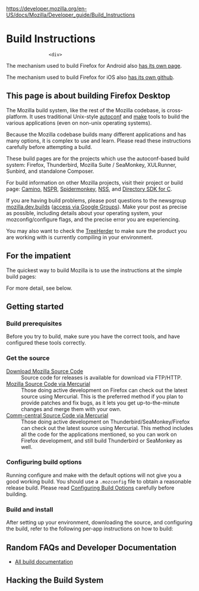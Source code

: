 <a href="https://developer.mozilla.org/en-US/docs/Mozilla/Developer_guide/Build_Instructions">https://developer.mozilla.org/en-US/docs/Mozilla/Developer_guide/Build_Instructions</a><div id="articleHeader"><h1>Build Instructions</h1></div>
  
  
  

      
      

    
      
        

          
          

            
            

              

              
              

              

              
              

              
              
                
                  
                    <div>
<p>The mechanism used to build Firefox for Android also <a href="https://developer.mozilla.org/en-US/docs/Simple_Firefox_for_Android_build" target="_blank">has its own page</a>.</p>

<p>The mechanism used to build Firefox for iOS also <a href="https://github.com/mozilla/firefox-ios" target="_blank">has its own github</a>.</p>
</div>

<h2 id="This_page_is_about_building_Firefox_Desktop"><strong>This page is about building Firefox Desktop</strong></h2>

<p>The Mozilla build system, like the rest of the Mozilla codebase, is cross-platform. It uses traditional Unix-style <a href="http://www.gnu.org/software/autoconf/" target="_blank">autoconf</a> and <a href="http://www.gnu.org/software/make/" target="_blank">make</a> tools to build the various applications (even on non-unix operating systems).</p>

<p>Because the Mozilla codebase builds many different applications and has many options, it is complex to use and learn. Please read these instructions carefully before attempting a build.</p>

<p>These build pages are for the projects which use the autoconf-based build system: Firefox, Thunderbird, Mozilla Suite / SeaMonkey, XULRunner, Sunbird, and standalone Composer.</p>

<p>For build information on other Mozilla projects, visit their project or build page: <a href="http://wiki.caminobrowser.org/Development:Building" target="_blank">Camino</a>, <a href="/en/NSPR_build_instructions" title="en/NSPR_build_instructions" target="_blank">NSPR</a>, <a href="/en-US/SpiderMonkey/Build_Documentation" title="En/SpiderMonkey/Build_Documentation" target="_blank">Spidermonkey</a>, <a href="http://www.mozilla.org/projects/security/pki/nss/" target="_blank">NSS</a>, and <a href="http://wiki.mozilla.org/LDAP_C_SDK" target="_blank">Directory SDK for C</a>.</p>

<p>If you are having build problems, please post questions to the newsgroup <a href="news://news.mozilla.org/mozilla.dev.builds" target="_blank">mozilla.dev.builds</a> (<a href="http://groups.google.com/group/mozilla.dev.builds" target="_blank">access via Google Groups</a>). Make your post as precise as possible, including details about your operating system, your mozconfig/configure flags, and the precise error you are experiencing.</p>

<p>You may also want to check the <a href="https://treeherder.mozilla.org/" target="_blank">TreeHerder</a> to make sure the product you are working with is currently compiling in your environment.</p>

<h2 id="Getting_started">For the impatient</h2>

<p>The quickest way to build Mozilla is to use the instructions at the simple build pages:</p>



<p>For more detail, see below.</p>

<h2 id="Getting_started">Getting started</h2>

<h3 id="Build_prerequisites">Build prerequisites</h3>

<p>Before you try to build, make sure you have the correct tools, and have configured these tools correctly.</p>



<h3 id="Get_the_source">Get the source</h3>

<dl>
 <dt><a href="/en-US/docs/Developer_Guide/Source_Code/Downloading_Source_Archives" title="en/Mozilla_Source_Code_(HTTP//FTP)" target="_blank">Download Mozilla Source Code</a></dt>
 <dd>Source code for releases is available for download via FTP/HTTP.</dd>
 <dt><a href="/en-US/docs/Developer_Guide/Source_Code/Mercurial" title="en/Mozilla_Source_Code_(Mercurial)" target="_blank">Mozilla Source Code via Mercurial</a></dt>
 <dd>Those doing active development on Firefox can check out the latest source using Mercurial. This is the preferred method if you plan to provide patches and fix bugs, as it lets you get up-to-the-minute changes and merge them with your own.</dd>
 <dt><a href="/en-US/docs/Developer_Guide/Source_Code/Getting_comm-central" title="en/Comm-central_source_code_(Mercurial)" target="_blank">Comm-central Source Code via Mercurial</a></dt>
 <dd>Those doing active development on Thunderbird/SeaMonkey/Firefox can check out the latest source using Mercurial. This method includes all the code for the applications mentioned, so you can work on Firefox development, and still build Thunderbird or SeaMonkey as well.</dd>
</dl>

<h3 id="Configuring_build_options">Configuring build options</h3>

<p>Running configure and make with the default options will not give you a good working build. You should use a <code>.mozconfig</code> file to obtain a reasonable release build. Please read <a href="/en/Configuring_Build_Options" title="en/Configuring_Build_Options" target="_blank">Configuring Build Options</a> carefully before building.</p>

<h3 id="Build_and_install">Build and install</h3>

<p>After setting up your environment, downloading the source, and configuring the build, refer to the following per-app instructions on how to build:</p>



<h2 id="Random_FAQs_and_Developer_Documentation">Random FAQs and Developer Documentation</h2>



<ul>
 <li><a href="/en-US/docs/tag/Build documentation" title="All articles tagged as build documentation." target="_blank">All build documentation</a></li>
</ul>

<h2 id="Hacking_the_Build_System">Hacking the Build System</h2>


                  
                
              
